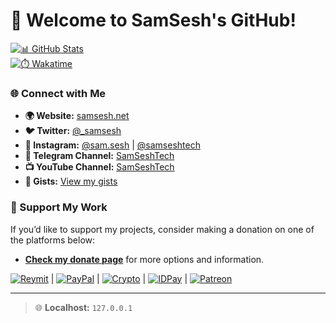 # 👋 Welcome to SamSesh's GitHub!

[![📊 GitHub Stats](https://github-readme-stats.vercel.app/api?username=samsesh&show_icons=true&theme=blueberry)](https://SamSesh.net)  
[![⏱️ Wakatime](https://wakatime.com/badge/user/2d790348-8bf9-48d0-a885-8d98a4025aa6.svg)](https://wakatime.com/@2d790348-8bf9-48d0-a885-8d98a4025aa6)

### 🌐 Connect with Me
- **🌍 Website:** [samsesh.net](https://samsesh.net)
- **🐦 Twitter:** [@_samsesh](https://twitter.com/_samsesh)
- **📸 Instagram:** [@sam.sesh](https://instagram.com/sam.sesh) | [@samseshtech](https://instagram.com/samseshtech)
- **📢 Telegram Channel:** [SamSeshTech](https://t.me/SamSeshTech)
- **📺 YouTube Channel:** [SamSeshTech](https://youtube.com/@SamSeshTech)
- **📝 Gists:** [View my gists](https://gist.github.com/samsesh)

### 💖 Support My Work
If you’d like to support my projects, consider making a donation on one of the platforms below:
- **[Check my donate page](http://donate.samsesh.net/)** for more options and information.

[![Reymit](https://img.shields.io/badge/Reymit-Donate-purple.svg)](https://reymit.ir/samsesh) |
[![PayPal](https://img.shields.io/badge/PayPal-Donate-blue.svg)](https://paypal.me/samsesh) |
[![Crypto](https://img.shields.io/badge/Cryptocurrency-Donate-yellow.svg)](https://nowpayments.io/donation/samsesh) |
[![IDPay](https://img.shields.io/badge/IDPay-Donate-blue.svg)](https://idpay.ir/samsesh) |
[![Patreon](https://img.shields.io/badge/Patreon-Subscribe-red.svg)](https://www.patreon.com/SamSesh)

---

> 🌐 **Localhost:** `127.0.0.1`
